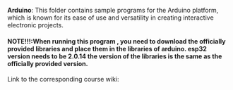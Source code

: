 **Arduino**: This folder contains sample programs for the Arduino platform, which is known for its ease of use and versatility in creating interactive electronic projects.

#### NOTE!!!:When running this program , you need to download the officially provided libraries and place them in the libraries of arduino. esp32 version needs to be 2.0.14 the version of the libraries is the same as the officially provided version.

Link to the corresponding course wiki:

